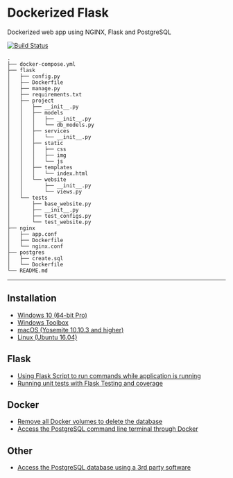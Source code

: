 # Dockerized Flask
Dockerized web app using NGINX, Flask and PostgreSQL

[![Build Status](https://travis-ci.org/Radu-Raicea/Dockerized-Flask.svg?branch=master)](https://travis-ci.org/Radu-Raicea/Dockerized-Flask)


    .
    ├── docker-compose.yml
    ├── flask
    │   ├── config.py
    │   ├── Dockerfile
    │   ├── manage.py
    │   ├── requirements.txt
    │   ├── project
    │   │   ├── __init__.py
    │   │   ├── models
    │   │   │   ├── __init__.py
    │   │   │   └── db_models.py
    │   │   ├── services
    │   │   │   └── __init__.py
    │   │   ├── static
    │   │   │   ├── css
    │   │   │   ├── img
    │   │   │   └── js
    │   │   ├── templates
    │   │   │   └── index.html
    │   │   └── website
    │   │       ├── __init__.py
    │   │       └── views.py
    │   └── tests
    │       ├── base_website.py
    │       ├── __init__.py
    │       ├── test_configs.py
    │       └── test_website.py
    ├── nginx
    │   ├── app.conf
    │   ├── Dockerfile
    │   └── nginx.conf
    ├── postgres
    │   ├── create.sql
    │   └── Dockerfile
    └── README.md


---


## Installation
* [Windows 10 (64-bit Pro)](https://github.com/Radu-Raicea/Dockerized-Flask/wiki/%5BInstallation%5D-Windows-10-Instructions-(64-bit-Pro))
* [Windows Toolbox](https://github.com/Radu-Raicea/Dockerized-Flask/wiki/%5BInstallation%5D-Windows-Instructions-(Toolbox))
* [macOS (Yosemite 10.10.3 and higher)](https://github.com/Radu-Raicea/Dockerized-Flask/wiki/%5BInstallation%5D-macOS-Instructions-(Yosemite-10.10.3-and-higher))
* [Linux (Ubuntu 16.04)](https://github.com/Radu-Raicea/Dockerized-Flask/wiki/%5BInstallation%5D-Linux-Instructions-(Ubuntu-16.04))

## Flask
* [Using Flask Script to run commands while application is running](https://github.com/Radu-Raicea/Dockerized-Flask/wiki/%5BFlask%5D-Using-Flask-Script-to-run-commands-while-the-application-is-running)
* [Running unit tests with Flask Testing and coverage](https://github.com/Radu-Raicea/Dockerized-Flask/wiki/%5BFlask%5D-Running-unit-tests-with-Flask-Testing-and-coverage)

## Docker
* [Remove all Docker volumes to delete the database](https://github.com/Radu-Raicea/Dockerized-Flask/wiki/%5BDocker%5D-Remove-all-Docker-volumes-to-delete-the-database)
* [Access the PostgreSQL command line terminal through Docker](https://github.com/Radu-Raicea/Dockerized-Flask/wiki/%5BDocker%5D-Access-the-PostgreSQL-command-line-terminal-through-Docker)

## Other
* [Access the PostgreSQL database using a 3rd party software](https://github.com/Radu-Raicea/Dockerized-Flask/wiki/%5BOther%5D-Access-the-PostgreSQL-database-using-a-3rd-party-software)